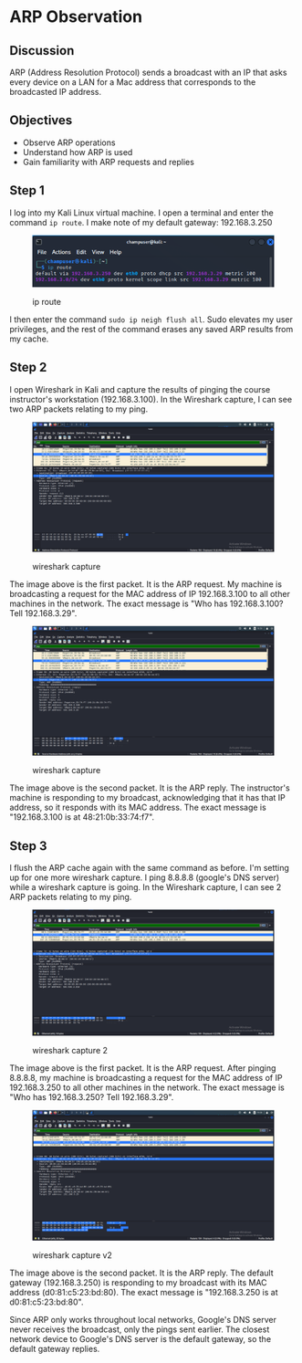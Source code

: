 # ARP Observation

## Discussion&#x20;

ARP (Address Resolution Protocol) sends a broadcast with an IP that asks every device on a LAN for a Mac address that corresponds to the broadcasted IP address.&#x20;

## Objectives&#x20;

* Observe ARP operations
* Understand how ARP is used
* Gain familiarity with ARP requests and replies

## Step 1

I log into my Kali Linux virtual machine. I open a terminal and enter the command `ip route`. I make note of my default gateway: 192.168.3.250

<figure><img src="../../.gitbook/assets/image (3) (1).png" alt=""><figcaption><p>ip route</p></figcaption></figure>

I then enter the command `sudo ip neigh flush all`. Sudo elevates my user privileges, and the rest of the command erases any saved ARP results from my cache.

## Step 2

I open Wireshark in Kali and capture the results of pinging the course instructor's workstation (192.168.3.100). In the Wireshark capture, I can see two ARP packets relating to my ping.

<figure><img src="../../.gitbook/assets/image (5) (1).png" alt=""><figcaption><p>wireshark capture</p></figcaption></figure>

The image above is the first packet. It is the ARP request. My machine is broadcasting a request for the MAC address of IP 192.168.3.100 to all other machines in the network. The exact message is "Who has 192.168.3.100? Tell 192.168.3.29". &#x20;

<figure><img src="../../.gitbook/assets/image (6) (1).png" alt=""><figcaption><p>wireshark capture</p></figcaption></figure>

The image above is the second packet. It is the ARP reply. The instructor's machine is responding to my broadcast, acknowledging that it has that IP address, so it responds with its MAC address. The exact message is "192.168.3.100 is at 48:21:0b:33:74:f7".

## Step 3

I flush the ARP cache again with the same command as before. I'm setting up for one more wireshark capture. I ping 8.8.8.8 (google's DNS server) while a wireshark capture is going. In the Wireshark capture, I can see 2 ARP packets relating to my ping.&#x20;

<figure><img src="../../.gitbook/assets/image (6).png" alt=""><figcaption><p>wireshark capture 2</p></figcaption></figure>

The image above is the first packet. It is the ARP request. After pinging 8.8.8.8, my machine is broadcasting a request for the MAC address of IP 192.168.3.250 to all other machines in the network. The exact message is "Who has 192.168.3.250? Tell 192.168.3.29".

<figure><img src="../../.gitbook/assets/image (1) (1) (1) (1) (1).png" alt=""><figcaption><p>wireshark capture v2 </p></figcaption></figure>

The image above is the second packet. It is the ARP reply. The default gateway (192.168.3.250) is responding to my broadcast with its MAC address (d0:81:c5:23:bd:80). The exact message is "192.168.3.250 is at d0:81:c5:23:bd:80".&#x20;

Since ARP only works throughout local networks, Google's DNS server never receives the broadcast, only the pings sent earlier. The closest network device to Google's DNS server is the default gateway, so the default gateway replies.

